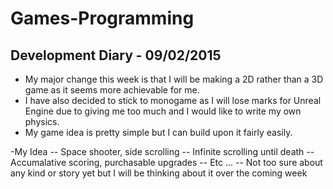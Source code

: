 # Games-Programming
## Development Diary - 09/02/2015

- My major change this week is that I will be making a 2D rather than a 3D game as it seems more achievable for me.
- I have also decided to stick to monogame as I will lose marks for Unreal Engine due to giving me too much and I would like to write my own physics.
- My game idea is pretty simple but I can build upon it fairly easily.

-My Idea
-- Space shooter, side scrolling
-- Infinite scrolling until death
-- Accumalative scoring, purchasable upgrades
-- Etc ...
-- Not too sure about any kind or story yet but I will be thinking about it over the coming week
